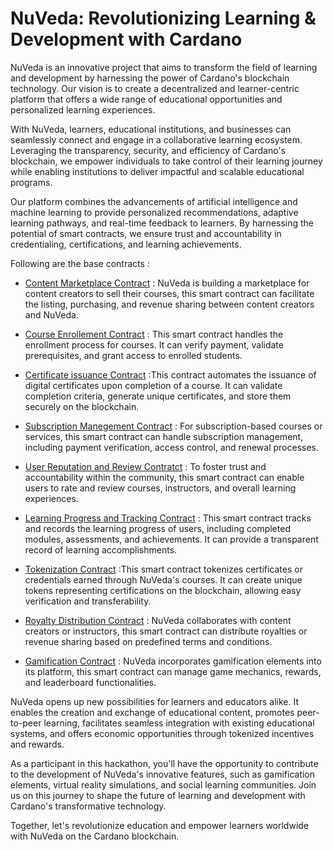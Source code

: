 # NuVeda: Revolutionizing Learning & Development with Cardano

NuVeda is an innovative project that aims to transform the field of learning and development by harnessing the power of Cardano's blockchain technology. Our vision is to create a decentralized and learner-centric platform that offers a wide range of educational opportunities and personalized learning experiences.

With NuVeda, learners, educational institutions, and businesses can seamlessly connect and engage in a collaborative learning ecosystem. Leveraging the transparency, security, and efficiency of Cardano's blockchain, we empower individuals to take control of their learning journey while enabling institutions to deliver impactful and scalable educational programs.

Our platform combines the advancements of artificial intelligence and machine learning to provide personalized recommendations, adaptive learning pathways, and real-time feedback to learners. By harnessing the potential of smart contracts, we ensure trust and accountability in credentialing, certifications, and learning achievements.

Following are the base contracts :

- [Content Marketplace Contract](/Base%20Contract/Content_market_place/content_market_place.md) : NuVeda is building a marketplace  for content creators to sell their courses, this smart contract can facilitate the listing, purchasing, and revenue sharing between content creators and NuVeda.

- [Course Enrollement Contract](/Base%20Contract/Course_enrollement/course_enrollement.md) :  This smart contract handles the enrollment process for courses. It can verify payment, validate prerequisites, and grant access to enrolled students.

- [Certificate issuance Contract](/Base%20Contract/Certificate_issuance/Certificate_issuance.md) :This contract automates the issuance of digital certificates upon completion of a course. It can validate completion criteria, generate unique certificates, and store them securely on the blockchain.

- [Subscription Manegement Contract](/Base%20Contract/Subscription_Management/Subscription_Management.md) : For subscription-based courses or services, this smart contract can handle subscription management, including payment verification, access control, and renewal processes.

- [User Reputation and Review Contratct](/Base%20Contract/User_reputation_%26_Review/User_reputation_%26_Review.md) :  To foster trust and accountability within the community, this smart contract can enable users to rate and review courses, instructors, and overall learning experiences.

- [Learning Progress and Tracking Contract](/Base%20Contract/Learning_progress_tracking/Learning_progress_tracking.md) : This smart contract tracks and records the learning progress of users, including completed modules, assessments, and achievements. It can provide a transparent record of learning accomplishments.

- [Tokenization Contract](/Base%20Contract/Tokenization/Tokenization.md) :This smart contract tokenizes certificates or credentials earned through NuVeda's courses. It can create unique tokens representing certifications on the blockchain, allowing easy verification and transferability.

- [Royalty Distribution Contract](/Base%20Contract/Royalty_distribution/Royalty_distribution.md) :  NuVeda collaborates with content creators or instructors, this smart contract can distribute royalties or revenue sharing based on predefined terms and conditions.

- [Gamification Contract](/Base%20Contract/Gamification/Gamification.md) : NuVeda incorporates gamification elements into its platform, this smart contract can manage game mechanics, rewards, and leaderboard functionalities.

NuVeda opens up new possibilities for learners and educators alike. It enables the creation and exchange of educational content, promotes peer-to-peer learning, facilitates seamless integration with existing educational systems, and offers economic opportunities through tokenized incentives and rewards.

As a participant in this hackathon, you'll have the opportunity to contribute to the development of NuVeda's innovative features, such as gamification elements, virtual reality simulations, and social learning communities. Join us on this journey to shape the future of learning and development with Cardano's transformative technology.

Together, let's revolutionize education and empower learners worldwide with NuVeda on the Cardano blockchain.   